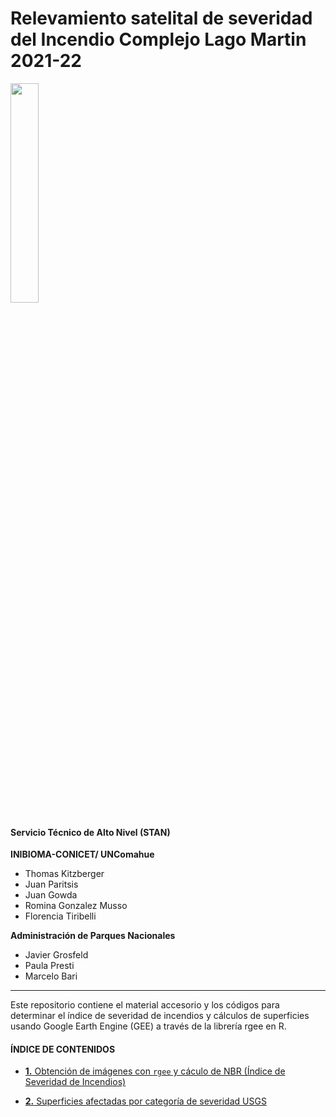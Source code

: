 Relevamiento satelital de severidad del Incendio Complejo Lago Martin
2021-22
================

<img src="_images/0_Logo.jpg" width="30%" style="display: block; margin: auto auto auto 0;" />

#### **Servicio Técnico de Alto Nivel (STAN)**

**INIBIOMA-CONICET/ UNComahue**

-   Thomas Kitzberger
-   Juan Paritsis
-   Juan Gowda
-   Romina Gonzalez Musso
-   Florencia Tiribelli

**Administración de Parques Nacionales**

-   Javier Grosfeld
-   Paula Presti
-   Marcelo Bari

------------------------------------------------------------------------

Este repositorio contiene el material accesorio y los códigos para
determinar el índice de severidad de incendios y cálculos de superficies
usando Google Earth Engine (GEE) a través de la librería rgee en R.

#### **ÍNDICE DE CONTENIDOS**

-   [**1.** Obtención de imágenes con `rgee` y cáculo de NBR (Índice de
    Severidad de
    Incendios)](https://github.com/romina-gonzalez-musso/Severidad_IncendioLagoMartin/tree/master/_mds/1_Imagenes_rgee.md)

-   [**2.** Superficies afectadas por categoría de severidad
    USGS](https://github.com/romina-gonzalez-musso/Severidad_IncendioLagoMartin/tree/master/_mds/2_Categorias.md)
